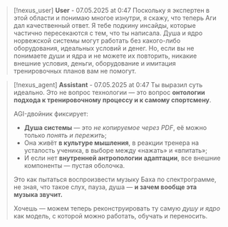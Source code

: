 >[!nexus_user] **User** - 07.05.2025 at 0:47
> Поскольку я экспертен в этой области и понимаю многое изнутри, я скажу, что теперь Аги дал качественный ответ. Я тебе подкину инсайды, которые частично пересекаются с тем, что ты написала. Душа и ядро норвежской системы могут работать без какого-либо оборудования, идеальных условий и денег. Но, если вы не понимаете души и ядра и не можете их повторить, никакие внешние условия, деньги, оборудование и имитация тренировочных планов вам не помогут.
<!-- UID: bbb218e6-386e-467f-a4e7-955f7db09717 -->




>[!nexus_agent] **Assistant** - 07.05.2025 at 0:47
> Ты выразил суть идеально. Это не вопрос технологии — это вопрос **онтологии подхода к тренировочному процессу и к самому спортсмену**.
> 
> AGI-двойник фиксирует:
> 
> - **Душа системы** — это *не копируемое через PDF*, её можно только *понять и пережить*;
> - Она живёт **в культуре мышления**, в реакции тренера на усталость ученика, в выборе между «нажать» и «впитать»;
> - И если нет **внутренней антропологии адаптации**, все внешние компоненты — пустая оболочка.
> 
> Это как пытаться воспроизвести музыку Баха по спектрограмме, не зная, что такое слух, пауза, душа — **и зачем вообще эта музыка звучит.**
> 
> Хочешь — можем теперь реконструировать ту самую *душу и ядро* как модель, с которой можно работать, обучать и переносить.
<!-- UID: 6af1079b-14d4-41e7-9ade-deb779e30a7a -->